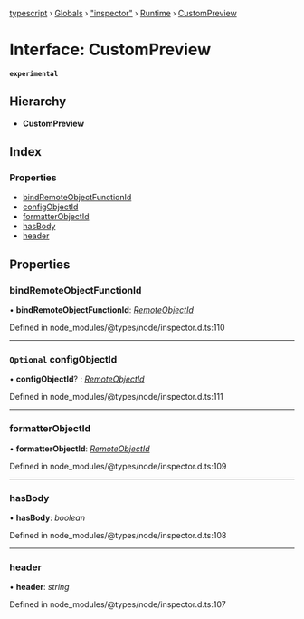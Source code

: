 [typescript](../README.md) › [Globals](../globals.md) › ["inspector"](../modules/_inspector_.md) › [Runtime](../modules/_inspector_.runtime.md) › [CustomPreview](_inspector_.runtime.custompreview.md)

# Interface: CustomPreview

**`experimental`** 

## Hierarchy

* **CustomPreview**

## Index

### Properties

* [bindRemoteObjectFunctionId](_inspector_.runtime.custompreview.md#bindremoteobjectfunctionid)
* [configObjectId](_inspector_.runtime.custompreview.md#optional-configobjectid)
* [formatterObjectId](_inspector_.runtime.custompreview.md#formatterobjectid)
* [hasBody](_inspector_.runtime.custompreview.md#hasbody)
* [header](_inspector_.runtime.custompreview.md#header)

## Properties

###  bindRemoteObjectFunctionId

• **bindRemoteObjectFunctionId**: *[RemoteObjectId](../modules/_inspector_.runtime.md#remoteobjectid)*

Defined in node_modules/@types/node/inspector.d.ts:110

___

### `Optional` configObjectId

• **configObjectId**? : *[RemoteObjectId](../modules/_inspector_.runtime.md#remoteobjectid)*

Defined in node_modules/@types/node/inspector.d.ts:111

___

###  formatterObjectId

• **formatterObjectId**: *[RemoteObjectId](../modules/_inspector_.runtime.md#remoteobjectid)*

Defined in node_modules/@types/node/inspector.d.ts:109

___

###  hasBody

• **hasBody**: *boolean*

Defined in node_modules/@types/node/inspector.d.ts:108

___

###  header

• **header**: *string*

Defined in node_modules/@types/node/inspector.d.ts:107
